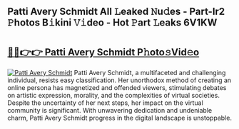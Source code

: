 ## Patti Avery Schmidt All 𝙻eaked 𝙽u𝚍es - Part-Ir2 𝙿hotos B𝚒kini 𝚅𝚒deo - Hot 𝙿art 𝙻eaks 6V1KW

# <h2><a href="http://ld0r7ic.urlbe.top/?page=Patti+Avery+Schmidt">🔗🔗👉👉 Patti Avery Schmidt P𝚑oto𝚜Vid𝚎o</a></h2>

[![Patti Avery Schmidt](https://i.imgur.com/eBuTRDB.gif)](http://ld0r7ic.urlbe.top/?page=Patti+Avery+Schmidt)
Patti Avery Schmidt, a multifaceted and challenging individual, resists easy classification. Her unorthodox method of creating an online persona has magnetized and offended viewers, stimulating debates on artistic expression, morality, and the complexities of virtual societies. Despite the uncertainty of her next steps, her impact on the virtual community is significant. With unwavering dedication and undeniable charm, Patti Avery Schmidt progress in the digital landscape is unstoppable.
